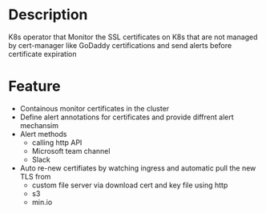 # Description
K8s operator that Monitor the SSL certificates on K8s that are not managed by cert-manager like GoDaddy certifications and send alerts before certificate expiration 

# Feature
- Containous monitor certificates in the cluster
- Define alert annotations for certificates and provide diffrent alert mechansim
- Alert methods
  - calling http API
  - Microsoft team channel 
  - Slack
- Auto re-new certifiates by watching ingress and automatic pull the new TLS from 
  - custom file server via download cert and key file using http 
  - s3
  - min.io
  
